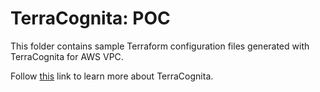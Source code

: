 # TerraCognita: POC

This folder contains sample Terraform configuration files generated with TerraCognita for AWS VPC.

Follow [this](https://github.com/cycloidio/terracognita) link to learn more about TerraCognita.


